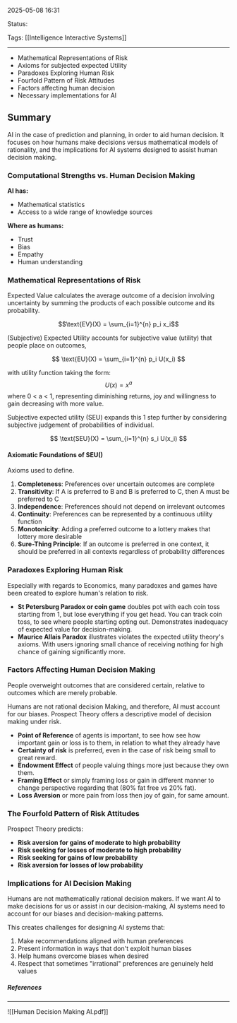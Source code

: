 2025-05-08 16:31

Status:

Tags: [[Intelligence Interactive Systems]]

---

- Mathematical Representations of Risk
- Axioms for subjected expected Utility
- Paradoxes Exploring Human Risk
- Fourfold Pattern of Risk Attitudes
- Factors affecting human decision
- Necessary implementations for AI
## Summary

AI in the case of prediction and planning, in order to aid human decision. It focuses on how humans make decisions versus mathematical models of rationality, and the implications for AI systems designed to assist human decision making.

### Computational Strengths vs. Human Decision Making

**AI has:**
- Mathematical statistics
- Access to a wide range of knowledge sources

**Where as humans:**
- Trust
- Bias
- Empathy
- Human understanding

### Mathematical Representations of Risk

Expected Value calculates the average outcome of a decision involving uncertainty by summing the products of each possible outcome and its probability.

$$\text{EV}(X) = \sum_{i=1}^{n} p_i x_i$$

(Subjective) Expected Utility accounts for subjective value (utility) that people place on outcomes, 

$$ \text{EU}(X) = \sum_{i=1}^{n} p_i U(x_i) $$

with utility function taking the form:
$$ U(x) = x^a $$
where 0 < a < 1, representing diminishing returns, joy and willingness to gain decreasing with more value.

Subjective expected utility (SEU) expands this 1 step further by considering subjective judgement of probabilities of individual.

$$ \text{SEU}(X) = \sum_{i=1}^{n} s_i U(x_i) $$


#### Axiomatic Foundations of SEU()

Axioms used to define.

1. **Completeness**: Preferences over uncertain outcomes are complete
2. **Transitivity**: If A is preferred to B and B is preferred to C, then A must be preferred to C
3. **Independence**: Preferences should not depend on irrelevant outcomes
4. **Continuity**: Preferences can be represented by a continuous utility function
5. **Monotonicity**: Adding a preferred outcome to a lottery makes that lottery more desirable
6. **Sure-Thing Principle**: If an outcome is preferred in one context, it should be preferred in all contexts regardless of probability differences
### Paradoxes Exploring Human Risk

Especially with regards to Economics, many paradoxes and games have been created to explore human's relation to risk.

- **St Petersburg Paradox or coin game** doubles pot with each coin toss starting from 1, but lose everything if you get head. You can track coin toss, to see where people starting opting out. Demonstrates inadequacy of expected value for decision-making.
- **Maurice Allais Paradox** illustrates violates the expected utility theory's axioms. With users ignoring small chance of receiving nothing for high chance of gaining significantly more.
  
### Factors Affecting Human Decision Making

People overweight outcomes that are considered certain, relative to outcomes which are merely probable.

Humans are not rational decision Making, and therefore, AI must account for our biases. Prospect Theory offers a descriptive model of decision making under risk.

- **Point of Reference** of agents is important, to see how see how important gain or loss is to them, in relation to what they already have
- **Certainty of risk** is preferred, even in the case of risk being small to great reward.
- **Endowment Effect** of people valuing things more just because they own them.
- **Framing Effect** or simply framing loss or gain in different manner to change perspective regarding that (80% fat free vs 20% fat).
- **Loss Aversion** or more pain from loss then joy of gain, for same amount.

### The Fourfold Pattern of Risk Attitudes

Prospect Theory predicts:
- **Risk aversion for gains of moderate to high probability**
- **Risk seeking for losses of moderate to high probability**
- **Risk seeking for gains of low probability**
- **Risk aversion for losses of low probability**

### Implications for AI Decision Making

Humans are not mathematically rational decision makers. If we want AI to make decisions for us or assist in our decision-making, AI systems need to account for our biases and decision-making patterns.

This creates challenges for designing AI systems that:
1. Make recommendations aligned with human preferences
2. Present information in ways that don't exploit human biases
3. Help humans overcome biases when desired
4. Respect that sometimes "irrational" preferences are genuinely held values





##### References
----
![[Human Decision Making AI.pdf]]